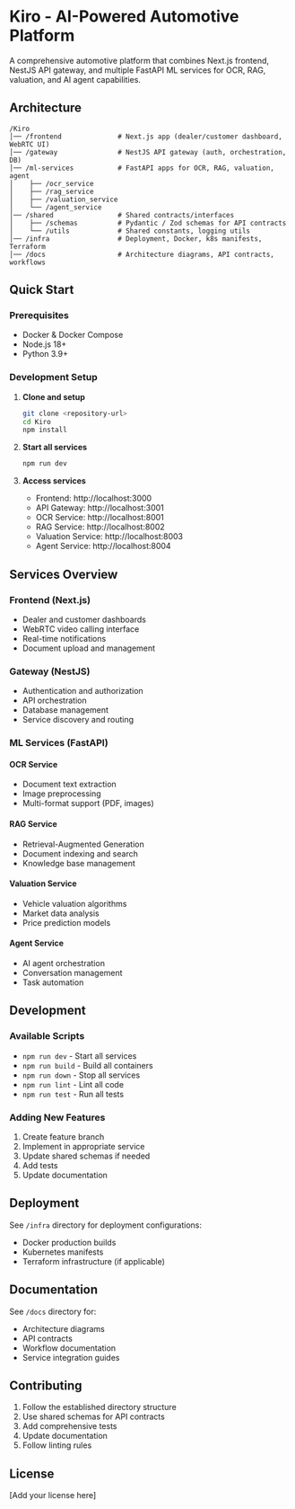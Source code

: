 # Kiro - AI-Powered Automotive Platform

A comprehensive automotive platform that combines Next.js frontend, NestJS API gateway, and multiple FastAPI ML services for OCR, RAG, valuation, and AI agent capabilities.

## Architecture

```
/Kiro
│── /frontend              # Next.js app (dealer/customer dashboard, WebRTC UI)
│── /gateway               # NestJS API gateway (auth, orchestration, DB)
│── /ml-services           # FastAPI apps for OCR, RAG, valuation, agent
│    ├── /ocr_service
│    ├── /rag_service
│    ├── /valuation_service
│    └── /agent_service
│── /shared                # Shared contracts/interfaces
│    ├── /schemas          # Pydantic / Zod schemas for API contracts
│    └── /utils            # Shared constants, logging utils
│── /infra                 # Deployment, Docker, k8s manifests, Terraform
│── /docs                  # Architecture diagrams, API contracts, workflows
```

## Quick Start

### Prerequisites
- Docker & Docker Compose
- Node.js 18+
- Python 3.9+

### Development Setup

1. **Clone and setup**
   ```bash
   git clone <repository-url>
   cd Kiro
   npm install
   ```

2. **Start all services**
   ```bash
   npm run dev
   ```

3. **Access services**
   - Frontend: http://localhost:3000
   - API Gateway: http://localhost:3001
   - OCR Service: http://localhost:8001
   - RAG Service: http://localhost:8002
   - Valuation Service: http://localhost:8003
   - Agent Service: http://localhost:8004

## Services Overview

### Frontend (Next.js)
- Dealer and customer dashboards
- WebRTC video calling interface
- Real-time notifications
- Document upload and management

### Gateway (NestJS)
- Authentication and authorization
- API orchestration
- Database management
- Service discovery and routing

### ML Services (FastAPI)

#### OCR Service
- Document text extraction
- Image preprocessing
- Multi-format support (PDF, images)

#### RAG Service
- Retrieval-Augmented Generation
- Document indexing and search
- Knowledge base management

#### Valuation Service
- Vehicle valuation algorithms
- Market data analysis
- Price prediction models

#### Agent Service
- AI agent orchestration
- Conversation management
- Task automation

## Development

### Available Scripts
- `npm run dev` - Start all services
- `npm run build` - Build all containers
- `npm run down` - Stop all services
- `npm run lint` - Lint all code
- `npm run test` - Run all tests

### Adding New Features
1. Create feature branch
2. Implement in appropriate service
3. Update shared schemas if needed
4. Add tests
5. Update documentation

## Deployment

See `/infra` directory for deployment configurations:
- Docker production builds
- Kubernetes manifests
- Terraform infrastructure (if applicable)

## Documentation

See `/docs` directory for:
- Architecture diagrams
- API contracts
- Workflow documentation
- Service integration guides

## Contributing

1. Follow the established directory structure
2. Use shared schemas for API contracts
3. Add comprehensive tests
4. Update documentation
5. Follow linting rules

## License

[Add your license here]
